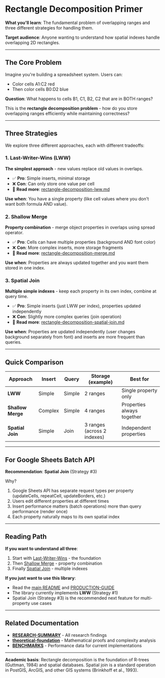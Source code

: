 # Rectangle Decomposition Primer

**What you'll learn**: The fundamental problem of overlapping ranges and three different strategies for handling them.

**Target audience**: Anyone wanting to understand how spatial indexes handle overlapping 2D rectangles.

---

## The Core Problem

Imagine you're building a spreadsheet system. Users can:

- Color cells A1:C2 red
- Then color cells B0:D2 blue

**Question**: What happens to cells B1, C1, B2, C2 that are in BOTH ranges?

This is the **rectangle decomposition problem** - how do you store overlapping ranges efficiently while maintaining correctness?

---

## Three Strategies

We explore three different approaches, each with different tradeoffs:

### 1. Last-Writer-Wins (LWW)

**The simplest approach** - new values replace old values in overlaps.

- ✅ **Pro**: Simple inserts, minimal storage
- ❌ **Con**: Can only store one value per cell
- 📖 **Read more**: [rectangle-decomposition-lww.md](./diagrams/rectangle-decomposition-lww.md)

**Use when**: You have a single property (like cell values where you don't want both formula AND value).

### 2. Shallow Merge

**Property combination** - merge object properties in overlaps using spread operator.

- ✅ **Pro**: Cells can have multiple properties (background AND font color)
- ❌ **Con**: More complex inserts, more storage fragments
- 📖 **Read more**: [rectangle-decomposition-merge.md](./diagrams/rectangle-decomposition-merge.md)

**Use when**: Properties are always updated together and you want them stored in one index.

### 3. Spatial Join

**Multiple simple indexes** - keep each property in its own index, combine at query time.

- ✅ **Pro**: Simple inserts (just LWW per index), properties updated independently
- ❌ **Con**: Slightly more complex queries (join operation)
- 📖 **Read more**: [rectangle-decomposition-spatial-join.md](./diagrams/rectangle-decomposition-spatial-join.md)

**Use when**: Properties are updated independently (user changes background separately from font) and inserts are more frequent than queries.

---

## Quick Comparison

| Approach          | Insert  | Query  | Storage (example)           | Best for                   |
| ----------------- | ------- | ------ | --------------------------- | -------------------------- |
| **LWW**           | Simple  | Simple | 2 ranges                    | Single property only       |
| **Shallow Merge** | Complex | Simple | 4 ranges                    | Properties always together |
| **Spatial Join**  | Simple  | Join   | 3 ranges (across 2 indexes) | Independent properties     |

---

## For Google Sheets Batch API

**Recommendation**: **Spatial Join** (Strategy #3)

Why?

1. Google Sheets API has separate request types per property (updateCells, repeatCell, updateBorders, etc.)
2. Users edit different properties at different times
3. Insert performance matters (batch operations) more than query performance (render once)
4. Each property naturally maps to its own spatial index

---

## Reading Path

**If you want to understand all three**:

1. Start with [Last-Writer-Wins](./diagrams/rectangle-decomposition-lww.md) - the foundation
2. Then [Shallow Merge](./diagrams/rectangle-decomposition-merge.md) - property combination
3. Finally [Spatial Join](./diagrams/rectangle-decomposition-spatial-join.md) - multiple indexes

**If you just want to use this library**:

- Read the [main README](../README.md) and [PRODUCTION-GUIDE](../PRODUCTION-GUIDE.md)
- The library currently implements **LWW** (Strategy #1)
- Spatial Join (Strategy #3) is the recommended next feature for multi-property use cases

---

## Related Documentation

- **[RESEARCH-SUMMARY](./core/RESEARCH-SUMMARY.md)** - All research findings
- **[theoretical-foundation](./core/theoretical-foundation.md)** - Mathematical proofs and complexity analysis
- **[BENCHMARKS](../BENCHMARKS.md)** - Performance data for current implementations

---

**Academic basis**: Rectangle decomposition is the foundation of R-trees (Guttman, 1984) and spatial databases. Spatial join is a standard operation in PostGIS, ArcGIS, and other GIS systems (Brinkhoff et al., 1993).
